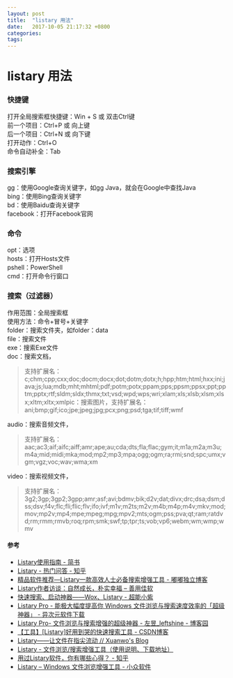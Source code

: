 ```yaml
---
layout: post
title:  "listary 用法"
date:   2017-10-05 21:17:32 +0800
categories:  
tags: 
---
```


# listary 用法 #

### 快捷键 ###
打开全局搜索框快捷键：Win + S 或 双击Ctrl键  
前一个项目：Ctrl+P 或 向上键  
后一个项目：Ctrl+N 或 向下键  
打开动作：Ctrl+O  
命令自动补全：Tab  

### 搜索引擎 ###
gg：使用Google查询关键字，如gg Java，就会在Google中查找Java  
bing：使用Bing查询关键字  
bd：使用Baidu查询关键字  
facebook：打开Facebook官网  


### 命令 ### 

opt：选项  
hosts：打开Hosts文件  
pshell：PowerShell  
cmd：打开命令行窗口  


### 搜索（过滤器） ###
作用范围：全局搜索框  
使用方法：命令+冒号+关键字  
folder：搜索文件夹，如folder：data  
file：搜索文件  
exe：搜索Exe文件  
doc：搜索文档，
>
> 支持扩展名：c;chm;cpp;cxx;doc;docm;docx;dot;dotm;dotx;h;hpp;htm;html;hxx;ini;java;js;lua;mdb;mht;mhtml;pdf;potm;potx;ppam;pps;ppsm;ppsx;ppt;pptm;pptx;rtf;sldm;sldx;thmx;txt;vsd;wpd;wps;wri;xlam;xls;xlsb;xlsm;xlsx;xltm;xltx;xmlpic：搜索图片，支持扩展名：ani;bmp;gif;ico;jpe;jpeg;jpg;pcx;png;psd;tga;tif;tiff;wmf  

audio：搜索音频文件，
>
> 支持扩展名：aac;ac3;aif;aifc;aiff;amr;ape;au;cda;dts;fla;flac;gym;it;m1a;m2a;m3u;m4a;mid;midi;mka;mod;mp2;mp3;mpa;ogg;ogm;ra;rmi;snd;spc;umx;vgm;vgz;voc;wav;wma;xm  

video：搜索视频文件，
>
> 支持扩展名：3g2;3gp;3gp2;3gpp;amr;asf;avi;bdmv;bik;d2v;dat;divx;drc;dsa;dsm;dss;dsv;f4v;flc;fli;flic;flv;ifo;ivf;m1v;m2ts;m2v;m4b;m4p;m4v;mkv;mod;mov;mp2v;mp4;mpe;mpeg;mpg;mpv2;mts;ogm;pss;pva;qt;ram;ratdvd;rm;rmm;rmvb;roq;rpm;smk;swf;tp;tpr;ts;vob;vp6;webm;wm;wmp;wmv

#### 参考 ####

* [Listary使用指南 - 简书](http://www.jianshu.com/p/dc8fe09591a1)
* [Listary - 热门问答 - 知乎](https://www.zhihu.com/topic/19847885/hot)
* [精品软件推荐—Listary一款高效人士必备搜索增强工具 - 嘟嘟独立博客](http://tengj.top/2017/03/18/listary/)
* [Listary作者访谈：自然成长，朴实幸福 – 善用佳软](https://xbeta.info/listary-interview.htm)
* [快速搜索、启动神器——Wox、Listary - 超能小紫](https://www.mokeyjay.com/archives/1114)
* [Listary Pro - 能极大幅度提高你 Windows 文件浏览与搜索速度效率的「超级神器」 - 异次元软件下载](http://www.iplaysoft.com/listary.html)
* [Listary Pro- 文件浏览与搜索增强的超级神器 - 左昱_leftshine - 博客园](http://www.cnblogs.com/leftshine/p/Listary.html)
* [【工具】[Listary]好用到哭的快速搜索工具 - CSDN博客](http://blog.csdn.net/pillarpeng/article/details/53353713)
* [Listary——让文件在指尖流动 // Xuanwo's Blog](https://xuanwo.org/2015/07/28/listary/)
* [Listary - 文件浏览/搜索增强工具（使用说明、下载地址）](http://www.hangge.com/blog/cache/detail_1633.html)
* [用过Listary软件，你有哪些心得？ - 知乎](https://www.zhihu.com/question/21131318)
* [Listary – Windows 文件浏览增强工具 - 小众软件](https://www.appinn.com/listary/)